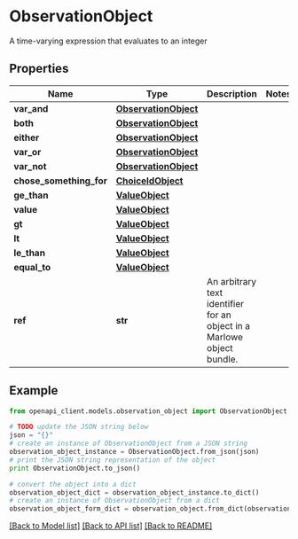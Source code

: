 # ObservationObject

A time-varying expression that evaluates to an integer

## Properties
Name | Type | Description | Notes
------------ | ------------- | ------------- | -------------
**var_and** | [**ObservationObject**](ObservationObject.md) |  | 
**both** | [**ObservationObject**](ObservationObject.md) |  | 
**either** | [**ObservationObject**](ObservationObject.md) |  | 
**var_or** | [**ObservationObject**](ObservationObject.md) |  | 
**var_not** | [**ObservationObject**](ObservationObject.md) |  | 
**chose_something_for** | [**ChoiceIdObject**](ChoiceIdObject.md) |  | 
**ge_than** | [**ValueObject**](ValueObject.md) |  | 
**value** | [**ValueObject**](ValueObject.md) |  | 
**gt** | [**ValueObject**](ValueObject.md) |  | 
**lt** | [**ValueObject**](ValueObject.md) |  | 
**le_than** | [**ValueObject**](ValueObject.md) |  | 
**equal_to** | [**ValueObject**](ValueObject.md) |  | 
**ref** | **str** | An arbitrary text identifier for an object in a Marlowe object bundle. | 

## Example

```python
from openapi_client.models.observation_object import ObservationObject

# TODO update the JSON string below
json = "{}"
# create an instance of ObservationObject from a JSON string
observation_object_instance = ObservationObject.from_json(json)
# print the JSON string representation of the object
print ObservationObject.to_json()

# convert the object into a dict
observation_object_dict = observation_object_instance.to_dict()
# create an instance of ObservationObject from a dict
observation_object_form_dict = observation_object.from_dict(observation_object_dict)
```
[[Back to Model list]](../README.md#documentation-for-models) [[Back to API list]](../README.md#documentation-for-api-endpoints) [[Back to README]](../README.md)


